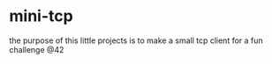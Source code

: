 # mini-tcp
the purpose of this little projects is to make a small tcp client for a fun challenge @42
